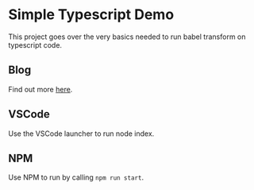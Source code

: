 # Simple Typescript Demo
This project goes over the very basics needed to run babel transform on typescript code. 

## Blog
Find out more [here](https://codintips.blogspot.com/2019/03/simple-typescript-to-javascript-with.html).

## VSCode
Use the VSCode launcher to run node index. 

## NPM
Use NPM to run by calling `npm run start`.

